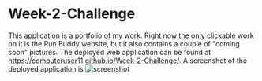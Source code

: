 # Week-2-Challenge
This application is a portfolio of my work. Right now the only clickable work on it 
is the Run Buddy website, but it also contains a couple of "coming soon" pictures. 
The deployed web application can be found at https://computeruser11.github.io/Week-2-Challenge/.
A screenshot of the deployed application is ![screenshot](https://user-images.githubusercontent.com/78623420/108634504-a3c75780-742e-11eb-96e8-5aee95e95c9d.png)
